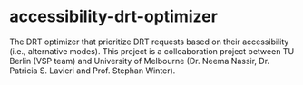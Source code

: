 # accessibility-drt-optimizer

The DRT optimizer that prioritize DRT requests based on their accessibility (i.e., alternative modes). This project is a colloaboration project between TU Berlin (VSP team) and University of Melbourne (Dr. Neema Nassir, Dr. Patricia S. Lavieri and Prof. Stephan Winter). 
